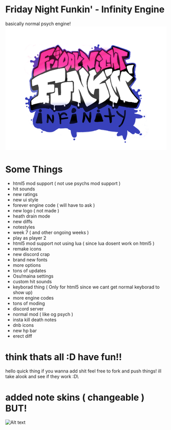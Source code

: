 # Friday Night Funkin' - Infinity Engine
basically normal psych engine!
![](logo.png)
# Some Things
- html5 mod support ( not use psychs mod support )
- hit sounds 
- new ratings
- new ui style 
- forever engine code ( will have to ask )
- new logo ( not made )
- heath drain mode
- new diffs
- notestyles
- week 7 ( and other ongoing weeks )
- play as player 2
- html5 mod support not using lua ( since lua dosent work on html5 )
- remake icons
- new discord crap
- brand new fonts
- more options
- tons of updates 
- Osu!maina settings
- custom hit sounds
- keyborad thing ( Only for html5 since we cant get normal keyborad to show up)
- more engine codes
- tons of moding 
- discord server
- normal mod ( like og psych )
- insta kill death notes
- dnb icons
- new hp bar
- erect diff
# think thats all :D have fun!!
hello quick thing if you wanna add shit feel free to fork and push things!
ill take alook and see if they work :D\

# added note skins ( changeable ) BUT!
![Alt text](file:///Screenshot%202022-11-11%209.12.21%20PM.png)